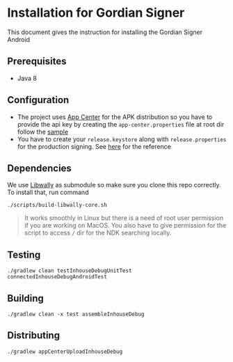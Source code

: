 # Installation for Gordian Signer

This document gives the instruction for installing the Gordian Signer Android

## Prerequisites
- Java 8

## Configuration
- The project uses [App Center](https://appcenter.ms) for the APK distribution so you have to provide the api key by creating the `app-center.properties` file at root dir follow the [sample](app-center.properties.sample)
- You have to create your `release.keystore` along with `release.properties` for the production signing. See [here](keystores/release.properties.sample) for the reference

## Dependencies
We use [Libwally](https://github.com/ElementsProject/libwally-core) as submodule so make sure you clone this repo correctly. To install that, run command
```console
./scripts/build-libwally-core.sh
```

> It works smoothly in Linux but there is a need of root user permission if you are working on MacOS. You also have to give permission for the script to access `/` dir for the NDK searching locally.

## Testing
```console
./gradlew clean testInhouseDebugUnitTest connectedInhouseDebugAndroidTest
```

## Building
```console
./gradlew clean -x test assembleInhouseDebug
```

## Distributing
```console
./gradlew appCenterUploadInhouseDebug
```